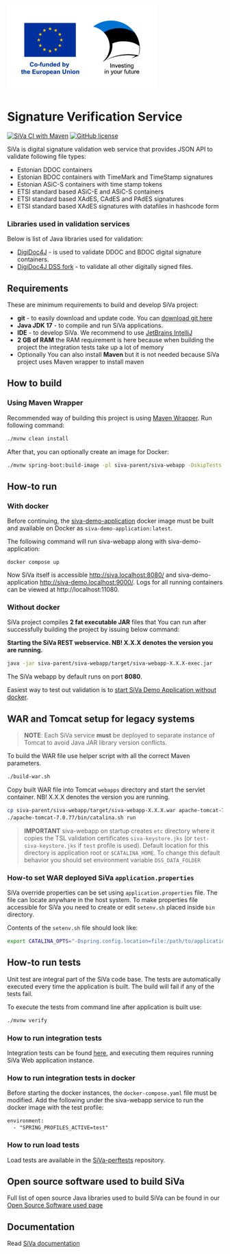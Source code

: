 <img src="docs/img/siva/Co-funded_by_the_European_Union.jpg" width="350" height="200" alt="Co-funded by the European Union">

# Signature Verification Service

[![SiVa CI with Maven](https://github.com/open-eid/siva/actions/workflows/siva-verify.yml/badge.svg?branch=master)](https://github.com/open-eid/siva/actions/workflows/siva-verify.yml)
[![GitHub license](https://img.shields.io/badge/license-EUPLv1.1-blue.svg)](https://raw.githubusercontent.com/open-eid/SiVa/develop/LICENSE.md)

SiVa is digital signature validation web service that provides JSON API to validate following file types:

* Estonian DDOC containers
* Estonian BDOC containers with TimeMark and TimeStamp signatures
* Estonian ASiC-S containers with time stamp tokens
* ETSI standard based ASiC-E and ASiC-S containers
* ETSI standard based XAdES, CAdES and PAdES signatures
* ETSI standard based XAdES signatures with datafiles in hashcode form

### Libraries used in validation services

Below is list of Java libraries used for validation:

* [DigiDoc4J](https://github.com/open-eid/digidoc4j) - is used to validate DDOC and BDOC digital signature containers.
* [DigiDoc4J DSS fork](https://github.com/open-eid/sd-dss) - to validate all other digitally signed files.

## Requirements

These are minimum requirements to build and develop SiVa project:

* **git** - to easily download and update code. You can [download git here](https://git-scm.com/)
* **Java JDK 17** - to compile and run SiVa applications.
* **IDE** - to develop SiVa. We recommend to use [JetBrains IntelliJ](https://www.jetbrains.com/idea/)
* **2 GB of RAM** the RAM requirement is here because when building the project the integration tests take up a lot of memory
* Optionally You can also install **Maven** but it is not needed because SiVa project uses Maven wrapper to install maven

## How to build

### Using Maven Wrapper

Recommended way of building this project is using [Maven Wrapper](https://github.com/takari/maven-wrapper).
Run following command:

```bash
./mvnw clean install
```

After that, you can optionally create an image for Docker:

```bash
./mvnw spring-boot:build-image -pl siva-parent/siva-webapp -DskipTests
```

## How-to run

### With docker

Before continuing, the [siva-demo-application](https://github.com/open-eid/SiVa-demo-application) docker image must be built and available on Docker as `siva-demo-application:latest`.

The following command will run siva-webapp along with siva-demo-application:

```
docker compose up
```

Now SiVa itself is accessible http://siva.localhost:8080/ and siva-demo-application http://siva-demo.localhost:9000/.
Logs for all running containers can be viewed at http://localhost:11080.

### Without docker

SiVa project compiles **2 fat executable JAR** files that You can run after successfully building the
project by issuing below command:

**Starting the SiVa REST webservice. NB! X.X.X denotes the version you are running.**

```bash
java -jar siva-parent/siva-webapp/target/siva-webapp-X.X.X-exec.jar
```

The SiVa webapp by default runs on port **8080**.

Easiest way to test out validation is to [start SiVa Demo Application without docker](https://github.com/open-eid/SiVa-demo-application#without-docker).

## WAR and Tomcat setup for legacy systems

> **NOTE**: Each SiVa service **must** be deployed to separate instance of Tomcat to avoid Java JAR library version
> conflicts.

To build the WAR file use helper script with all the correct Maven parameters.

```bash
./build-war.sh
```

Copy built WAR file into Tomcat `webapps` directory and start the servlet container. NB! X.X.X denotes the version you are running.

```bash
cp siva-parent/siva-webapp/target/siva-webapp-X.X.X.war apache-tomcat-7.0.70/webapps
./apache-tomcat-7.0.77/bin/catalina.sh run
```

> **IMPORTANT** siva-webapp on startup creates `etc` directory where it copies the TSL validation certificates
> `siva-keystore.jks` (or `test-siva-keystore.jks` if `test` profile is used). Default location for this directory
> is application root or `$CATALINA_HOME`. To change this default behavior you should set environment variable
> `DSS_DATA_FOLDER`

### How-to set WAR deployed SiVa `application.properties`

SiVa override properties can be set using `application.properties` file. The file can locate anywhare in the host system.
To make properties file accessible for SiVa you need to create or edit `setenv.sh` placed inside `bin` directory.

Contents of the `setenv.sh` file should look like:

```bash
export CATALINA_OPTS="-Dspring.config.location=file:/path/to/application.properties"
```

## How-to run tests

Unit test are integral part of the SiVa code base. The tests are automatically executed every
time the application is built. The build will fail if any of the tests fail.

To execute the tests from command line after application is built use:

```bash
./mvnw verify
```

### How to run integration tests
Integration tests can be found [here](https://github.com/open-eid/SiVa-Test), and executing them requires running SiVa Web application instance.

### How to run integration tests in docker
Before starting the docker instances, the `docker-compose.yaml` file must be modified. Add the following under the siva-webapp service to run the docker image with the test profile:

```
environment:
  - "SPRING_PROFILES_ACTIVE=test"
```

### How to run load tests

Load tests are available in the [SiVa-perftests](https://github.com/open-eid/SiVa-perftests) repository.

## Open source software used to build SiVa

Full list of open source Java libraries used to build SiVa can be found in our
[Open Source Software used page](OSS_USED.md)

## Documentation

Read [SiVa documentation](http://open-eid.github.io/SiVa/)
